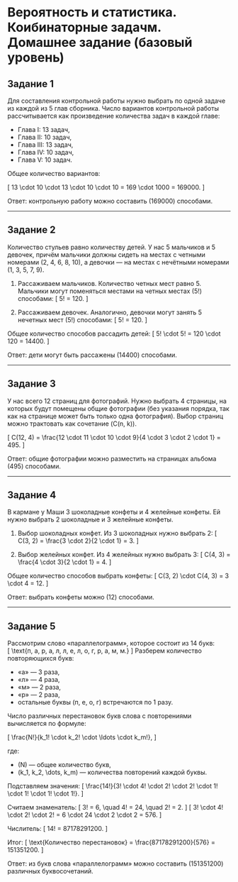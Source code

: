 # Вероятность и статистика. Коибинаторные задачм. Домашнее задание (базовый уровень)

## Задание 1

Для составления контрольной работы нужно выбрать по одной задаче из каждой из 5 глав сборника. Число вариантов контрольной работы рассчитывается как произведение количества задач в каждой главе:

- Глава I: 13 задач,
- Глава II: 10 задач,
- Глава III: 13 задач,
- Глава IV: 10 задач,
- Глава V: 10 задач.

Общее количество вариантов:

\[
13 \cdot 10 \cdot 13 \cdot 10 \cdot 10 = 169 \cdot 1000 = 169000.
\]

Ответ: контрольную работу можно составить \(169000\) способами.

---

## Задание 2

Количество стульев равно количеству детей. У нас 5 мальчиков и 5 девочек, причём мальчики должны сидеть на местах с четными номерами (2, 4, 6, 8, 10), а девочки — на местах с нечётными номерами (1, 3, 5, 7, 9).

1. Рассаживаем мальчиков. Количество четных мест равно 5. Мальчики могут поменяться местами на четных местах \(5!\) способами:
   \[
   5! = 120.
   \]

2. Рассаживаем девочек. Аналогично, девочки могут занять 5 нечетных мест \(5!\) способами:
   \[
   5! = 120.
   \]

Общее количество способов рассадить детей:
\[
5! \cdot 5! = 120 \cdot 120 = 14400.
\]

Ответ: дети могут быть рассажены \(14400\) способами.

---

## Задание 3

У нас всего 12 страниц для фотографий. Нужно выбрать 4 страницы, на которых будут помещены общие фотографии (без указания порядка, так как на странице может быть только одна фотография). Выбор страниц можно трактовать как сочетание \(C(n, k)\).

\[
C(12, 4) = \frac{12 \cdot 11 \cdot 10 \cdot 9}{4 \cdot 3 \cdot 2 \cdot 1} = 495.
\]

Ответ: общие фотографии можно разместить на страницах альбома \(495\) способами.

---

## Задание 4

В кармане у Маши 3 шоколадные конфеты и 4 желейные конфеты. Ей нужно выбрать 2 шоколадные и 3 желейные конфеты.

1. Выбор шоколадных конфет. Из 3 шоколадных нужно выбрать 2:
   \[
   C(3, 2) = \frac{3 \cdot 2}{2 \cdot 1} = 3.
   \]

2. Выбор желейных конфет. Из 4 желейных нужно выбрать 3:
   \[
   C(4, 3) = \frac{4 \cdot 3}{2 \cdot 1} = 4.
   \]

Общее количество способов выбрать конфеты:
\[
C(3, 2) \cdot C(4, 3) = 3 \cdot 4 = 12.
\]

Ответ: выбрать конфеты можно \(12\) способами.

---

## Задание 5

Рассмотрим слово «параллелограмм», которое состоит из 14 букв:  
\[
\text{п, а, р, а, л, л, е, л, о, г, р, а, м, м.}
\]
Разберем количество повторяющихся букв:  

- «а» — 3 раза,
- «л» — 4 раза,
- «м» — 2 раза,
- «р» — 2 раза,
- остальные буквы (п, е, о, г) встречаются по 1 разу.

Число различных перестановок букв слова с повторениями вычисляется по формуле:

\[
\frac{N!}{k_1! \cdot k_2! \cdot \ldots \cdot k_m!},
\]

где:

- \(N\) — общее количество букв,
- \(k_1, k_2, \dots, k_m\) — количества повторений каждой буквы.

Подставляем значения:
\[
\frac{14!}{3! \cdot 4! \cdot 2! \cdot 2! \cdot 1! \cdot 1! \cdot 1! \cdot 1!}.
\]

Считаем знаменатель:
\[
3! = 6, \quad 4! = 24, \quad 2! = 2.
\]
\[
3! \cdot 4! \cdot 2! \cdot 2! = 6 \cdot 24 \cdot 2 \cdot 2 = 576.
\]

Числитель:
\[
14! = 87178291200.
\]

Итог:
\[
\text{Количество перестановок} = \frac{87178291200}{576} = 151351200.
\]

Ответ: из букв слова «параллелограмм» можно составить \(151351200\) различных буквосочетаний.

